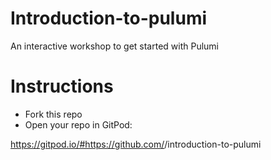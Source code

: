 # Introduction-to-pulumi

An interactive workshop to get started with Pulumi

# Instructions

- Fork this repo
- Open your repo in GitPod:

https://gitpod.io/#https://github.com/<your-username>/introduction-to-pulumi
